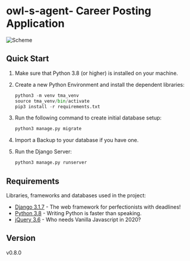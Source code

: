 # owl-s-agent- Career Posting Application

![Scheme](website/static/img/logo.png)


## Quick Start

1. Make sure that Python 3.8 (or higher) is installed
on your machine.

2. Create a new Python Environment and install the dependent libraries:

    ```python
    python3 -m venv tma_venv
    source tma_venv/bin/activate
    pip3 install -r requirements.txt
    ```


3. Run the following command to create initial database setup:

    ```python
    python3 manage.py migrate
    ```

4. Import a Backup to your database if you have one.

5. Run the Django Server:

    ```python
    python3 manage.py runserver
    ```

## Requirements

Libraries, frameworks and databases used in the project:

* [Django 3.1.7]() - The web framework for perfectionists with deadlines!
* [Python 3.8]() - Writing Python is faster than speaking.
* [jQuery 3.6]() - Who needs Vanilla Javascript in 2020?


## Version
v0.8.0
